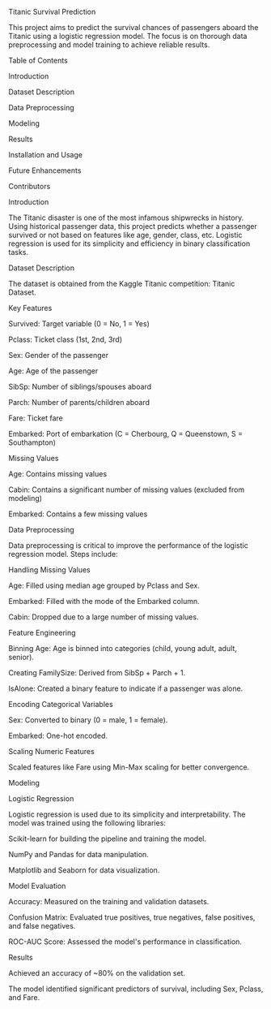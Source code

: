 Titanic Survival Prediction

This project aims to predict the survival chances of passengers aboard the Titanic using a logistic regression model. The focus is on thorough data preprocessing and model training to achieve reliable results.

Table of Contents

Introduction

Dataset Description

Data Preprocessing

Modeling

Results

Installation and Usage

Future Enhancements

Contributors

Introduction

The Titanic disaster is one of the most infamous shipwrecks in history. Using historical passenger data, this project predicts whether a passenger survived or not based on features like age, gender, class, etc. Logistic regression is used for its simplicity and efficiency in binary classification tasks.

Dataset Description

The dataset is obtained from the Kaggle Titanic competition: Titanic Dataset.

Key Features

Survived: Target variable (0 = No, 1 = Yes)

Pclass: Ticket class (1st, 2nd, 3rd)

Sex: Gender of the passenger

Age: Age of the passenger

SibSp: Number of siblings/spouses aboard

Parch: Number of parents/children aboard

Fare: Ticket fare

Embarked: Port of embarkation (C = Cherbourg, Q = Queenstown, S = Southampton)

Missing Values

Age: Contains missing values

Cabin: Contains a significant number of missing values (excluded from modeling)

Embarked: Contains a few missing values

Data Preprocessing

Data preprocessing is critical to improve the performance of the logistic regression model. Steps include:

Handling Missing Values

Age: Filled using median age grouped by Pclass and Sex.

Embarked: Filled with the mode of the Embarked column.

Cabin: Dropped due to a large number of missing values.

Feature Engineering

Binning Age: Age is binned into categories (child, young adult, adult, senior).

Creating FamilySize: Derived from SibSp + Parch + 1.

IsAlone: Created a binary feature to indicate if a passenger was alone.

Encoding Categorical Variables

Sex: Converted to binary (0 = male, 1 = female).

Embarked: One-hot encoded.

Scaling Numeric Features

Scaled features like Fare using Min-Max scaling for better convergence.

Modeling

Logistic Regression

Logistic regression is used due to its simplicity and interpretability. The model was trained using the following libraries:

Scikit-learn for building the pipeline and training the model.

NumPy and Pandas for data manipulation.

Matplotlib and Seaborn for data visualization.

Model Evaluation

Accuracy: Measured on the training and validation datasets.

Confusion Matrix: Evaluated true positives, true negatives, false positives, and false negatives.

ROC-AUC Score: Assessed the model's performance in classification.

Results

Achieved an accuracy of ~80% on the validation set.

The model identified significant predictors of survival, including Sex, Pclass, and Fare.
